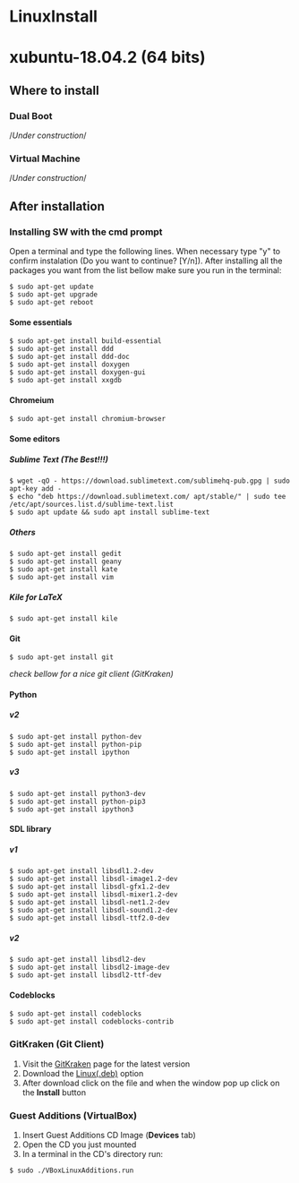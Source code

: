 # LinuxInstall
# xubuntu-18.04.2 (64 bits)

## Where to install
### Dual Boot
/*Under construction*/
### Virtual Machine
/*Under construction*/

## After installation
### Installing SW with the cmd prompt
Open a terminal and type the following lines. When necessary type "y" to confirm instalation (Do you want to continue? [Y/n]). After installing all the packages you want from the list bellow make sure you run in the terminal:
```
$ sudo apt-get update
$ sudo apt-get upgrade
$ sudo apt-get reboot
```

#### Some essentials
```
$ sudo apt-get install build-essential
$ sudo apt-get install ddd
$ sudo apt-get install ddd-doc
$ sudo apt-get install doxygen
$ sudo apt-get install doxygen-gui
$ sudo apt-get install xxgdb
```

#### Chrom~~e~~ium
```
$ sudo apt-get install chromium-browser
```

#### Some editors
##### Sublime Text (The Best!!!)
```
$ wget -qO - https://download.sublimetext.com/sublimehq-pub.gpg | sudo apt-key add -
$ echo "deb https://download.sublimetext.com/ apt/stable/" | sudo tee /etc/apt/sources.list.d/sublime-text.list
$ sudo apt update && sudo apt install sublime-text
```
##### Others
```
$ sudo apt-get install gedit
$ sudo apt-get install geany
$ sudo apt-get install kate
$ sudo apt-get install vim
```
##### Kile for LaTeX
```
$ sudo apt-get install kile
```

#### Git
```
$ sudo apt-get install git
```
*check bellow for a nice git client (GitKraken)*

#### Python
##### v2
```
$ sudo apt-get install python-dev
$ sudo apt-get install python-pip
$ sudo apt-get install ipython
```
##### v3
```
$ sudo apt-get install python3-dev
$ sudo apt-get install python-pip3
$ sudo apt-get install ipython3
```

#### SDL library
##### v1
```
$ sudo apt-get install libsdl1.2-dev
$ sudo apt-get install libsdl-image1.2-dev
$ sudo apt-get install libsdl-gfx1.2-dev
$ sudo apt-get install libsdl-mixer1.2-dev
$ sudo apt-get install libsdl-net1.2-dev
$ sudo apt-get install libsdl-sound1.2-dev
$ sudo apt-get install libsdl-ttf2.0-dev
```
##### v2
```
$ sudo apt-get install libsdl2-dev
$ sudo apt-get install libsdl2-image-dev
$ sudo apt-get install libsdl2-ttf-dev
```

#### Codeblocks
```
$ sudo apt-get install codeblocks
$ sudo apt-get install codeblocks-contrib
```

### GitKraken (Git Client)
1. Visit the [GitKraken](https://www.gitkraken.com/download) page for the latest version
2. Download the [Linux(.deb)](https://www.gitkraken.com/download/linux-deb) option
3. After download click on the file and when the window pop up click on the **Install** button

### Guest Additions (VirtualBox)
1. Insert Guest Additions CD Image (**Devices** tab)
2. Open the CD you just mounted
3. In a terminal in the CD's directory run:
```
$ sudo ./VBoxLinuxAdditions.run
```

<!---TODO-->
<!---eclipse-->
<!---vlc-->
<!---atom-->
<!---java-->